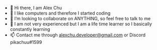 - 👋 Hi there, I am Alex Chu
- 🌱 I like computers and therefore I started coding
- 💞️ I’m looking to collaborate on ANYTHING, so feel free to talk to me
- 🔧 I am not very experienced but I am a life time learner so I basically constantly learning
- 📫 Contact me through alexchu.developer@gmail.com or Discord pikachuu#1599
